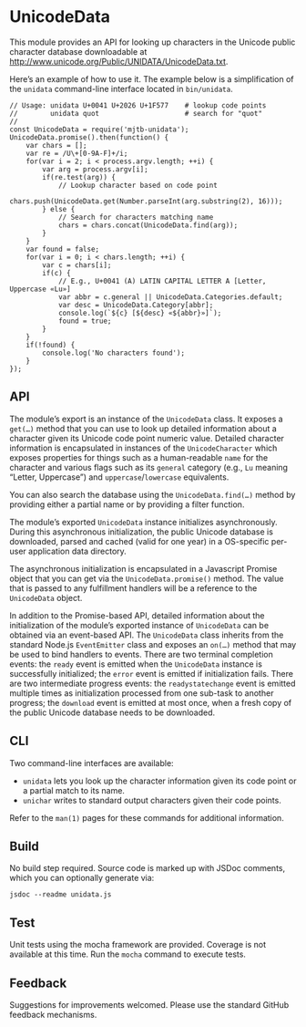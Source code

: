 # UnicodeData

This module provides an API for looking up characters in the Unicode public character
database downloadable at http://www.unicode.org/Public/UNIDATA/UnicodeData.txt.

Here’s an example of how to use it. The example below is a simplification of the `unidata`
command-line interface located in `bin/unidata`.

```
// Usage: unidata U+0041 U+2026 U+1F577    # lookup code points
//        unidata quot                     # search for "quot"
//
const UnicodeData = require('mjtb-unidata');
UnicodeData.promise().then(function() {
    var chars = [];
    var re = /U\+[0-9A-F]+/i;
    for(var i = 2; i < process.argv.length; ++i) {
        var arg = process.argv[i];
        if(re.test(arg)) {
            // Lookup character based on code point
            chars.push(UnicodeData.get(Number.parseInt(arg.substring(2), 16)));
        } else {
            // Search for characters matching name
            chars = chars.concat(UnicodeData.find(arg));
        }
    }
    var found = false;
    for(var i = 0; i < chars.length; ++i) {
        var c = chars[i];
        if(c) {
            // E.g., U+0041 (A) LATIN CAPITAL LETTER A [Letter, Uppercase «Lu»]
            var abbr = c.general || UnicodeData.Categories.default;
            var desc = UnicodeData.Category[abbr];
            console.log(`${c} [${desc} «${abbr}»]`);
            found = true;
        }
    }
    if(!found) {
        console.log('No characters found');
    }
});
```

## API

The module’s export is an instance of the `UnicodeData` class. It exposes a `get(…)` method that you
can use to look up detailed information about a character given its Unicode code point numeric
value. Detailed character information is encapsulated in instances of the `UnicodeCharacter` which
exposes properties for things such as a human-readable `name` for the character and various flags
such as its `general` category (e.g., `Lu` meaning “Letter, Uppercase”) and `uppercase`/`lowercase`
equivalents.

You can also search the database using the `UnicodeData.find(…)` method by providing either a
partial name or by providing a filter function.

The module’s exported `UnicodeData` instance initializes asynchronously.  During this asynchronous
initialization, the public Unicode database is downloaded, parsed and cached (valid for one year) in
a OS-specific per-user application data directory.

The asynchronous initialization is encapsulated in a Javascript Promise object that you can get via
the `UnicodeData.promise()` method. The value that is passed to any fulfillment handlers will be a
reference to the `UnicodeData` object.

In addition to the Promise-based API, detailed information about the initialization of the module’s
exported instance of `UnicodeData` can be obtained via an event-based API. The `UnicodeData` class
inherits from the standard Node.js `EventEmitter` class and exposes an `on(…)` method that may be
used to bind handlers to events.  There are two terminal completion events: the `ready` event is
emitted when the `UnicodeData` instance is successfully initialized; the `error` event is emitted if
initialization fails. There are two intermediate progress events: the `readystatechange` event is
emitted multiple times as initialization processed from one sub-task to another progress; the
`download` event is emitted at most once, when a fresh copy of the public Unicode database needs to
be downloaded.

## CLI

Two command-line interfaces are available:

*    `unidata` lets you look up the character information given its code point or a partial match to
    its name.
*    `unichar` writes to standard output characters given their code points.

Refer to the `man(1)` pages for these commands for additional information.

## Build

No build step required. Source code is marked up with JSDoc comments, which you can optionally
generate via:

```
jsdoc --readme unidata.js
```

## Test

Unit tests using the mocha framework are provided. Coverage is not available at this time.
Run the `mocha` command to execute tests.

## Feedback

Suggestions for improvements welcomed. Please use the standard GitHub feedback mechanisms.
